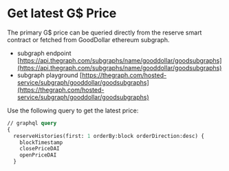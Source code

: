 # Get latest G$ Price

The primary G$ price can be queried directly from the reserve smart contract or fetched from GoodDollar ethereum subgraph.

* subgraph endpoint [https://api.thegraph.com/subgraphs/name/gooddollar/goodsubgraphs](https://api.thegraph.com/subgraphs/name/gooddollar/goodsubgraphs)
* subgraph playground [https://thegraph.com/hosted-service/subgraph/gooddollar/goodsubgraphs](https://thegraph.com/hosted-service/subgraph/gooddollar/goodsubgraphs)

Use the following query to get the latest price:

```graphql
// graphql query
{
  reserveHistories(first: 1 orderBy:block orderDirection:desc) {
    blockTimestamp
    closePriceDAI
    openPriceDAI
  }
```

